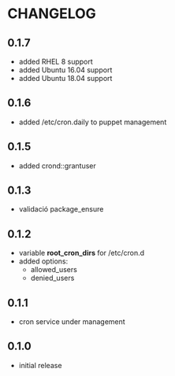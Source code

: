 # CHANGELOG

## 0.1.7

* added RHEL 8 support
* added Ubuntu 16.04 support
* added Ubuntu 18.04 support

## 0.1.6

* added /etc/cron.daily to puppet management

## 0.1.5

* added crond::grantuser

## 0.1.3

* validació package_ensure

## 0.1.2

* variable **root_cron_dirs** for /etc/cron.d
* added options:
  * allowed_users
  * denied_users

## 0.1.1

* cron service under management

## 0.1.0

* initial release
